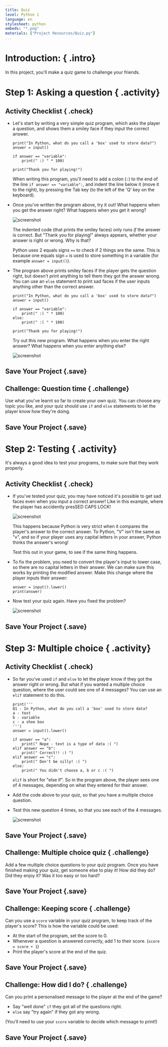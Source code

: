 ```yaml
---
title: Quiz
level: Python 1
language: en
stylesheet: python
embeds: "*.png"
materials: ["Project Resources/Quiz.py"]
...
```


# Introduction:  { .intro}

In this project, you'll make a quiz game to challenge your friends.

# Step 1: Asking a question { .activity}

## Activity Checklist { .check}

+ Let's start by writing a very simple quiz program, which asks the player a question, and shows them a smiley face if they input the correct answer.

	```{.language-python}
	print("In Python, what do you call a 'box' used to store data?")
	answer = input()

	if answer == "variable":
		print(" :) " * 100)

	print("Thank you for playing!")
	```

	When writing this program, you'll need to add a colon (`:`) to the end of the line `if answer == "variable":`, and indent the line below it (move it to the right), by pressing the Tab key (to the left of the 'Q' key on the keyboard).

+ Once you've written the program above, try it out! What happens when you get the answer right? What happens when you get it wrong?

	![screenshot](quiz-if.png)

	The indented code (that prints the smiley faces) only runs *if* the answer is correct. But "Thank you for playing!" always appears, whether your answer is right or wrong. Why is that?

	Python uses 2 equals signs `==` to check if 2 things are the same. This is because one equals sign `=` is used to store something in a variable (for example `answer = input()`).

+ The program above prints smiley faces if the player gets the question right, but doesn't print anything to tell them they got the answer wrong. You can use an `else` statement to print sad faces if the user inputs anything other than the correct answer.

	```{.language-python}
	print("In Python, what do you call a 'box' used to store data?")
	answer = input()

	if answer == "variable":
		print(" :) " * 100)
	else:
		print(" :( " * 100)

	print("Thank you for playing!")
	```

	Try out this new program. What happens when you enter the right answer? What happens when you enter anything else?

	![screenshot](quiz-if-else.png)

## Save Your Project {.save}

## Challenge: Question time { .challenge}

Use what you've learnt so far to create your own quiz. You can choose any topic you like, and your quiz should use `if` and `else` statements to let the player know how they're doing.

## Save Your Project {.save}

# Step 2: Testing { .activity}

It's always a good idea to test your programs, to make sure that they work properly.

## Activity Checklist { .check}

+ If you've tested your quiz, you may have noticed it's possible to get sad faces even when you input a correct answer! Like in this example, where the player has accidently presSED CAPS LOCK!

	![screenshot](quiz-test.png)

	This happens because Python is very strict when it compares the player's answer to the correct answer. To Python, "V" isn't the same as "v", and so if your player uses any capital letters in your answer, Python thinks the answer's wrong!

	Test this out in your game, to see if the same thing happens.

+ To fix the problem, you need to convert the player's input to lower case, so there are no capital letters in their answer. We can make sure this works by printing the modified answer. Make this change where the player inputs their answer:

	```{.language-python}
	answer = input().lower()
	print(answer)
	```

+ Now test your quiz again. Have you fixed the problem?

	![screenshot](quiz-test-lower.png)

## Save Your Project {.save}

# Step 3: Multiple choice { .activity}

## Activity Checklist { .check}

+ So far you've used `if` and `else` to let the player know if they got the answer right or wrong. But what if you wanted a multiple choice question, where the user could see one of 4 messages? You can use an `elif` statement to do this.

	```{.language-python}
	print('''
	Q1 - In Python, what do you call a 'box' used to store data?
	a - text
	b - variable
	c - a shoe box
	''')
	answer = input().lower()

	if answer == "a":
		print(" Nope - text is a type of data :( ")
	elif answer == "b":
		print(" Correct!! :) ")
	elif answer == "c":
		print(" Don't be silly! :( ")
	else:
		print(" You didn't choose a, b or c :( ")
	```

	`elif` is short for "else if". So in the program above, the player sees one of 4 messages, depending on what they entered for their answer.

+ Add the code above to your quiz, so that you have a multiple choice question.

+ Test this new question 4 times, so that you see each of the 4 messages.

	![screenshot](quiz-elif.png)

## Save Your Project {.save}

## Challenge: Multiple choice quiz  { .challenge}

Add a few multiple choice questions to your quiz program. Once you have finished making your quiz, get someone else to play it! How did they do? Did they enjoy it? Was it too easy or too hard?

## Save Your Project {.save}

## Challenge: Keeping score  { .challenge}

Can you use a `score` variable in your quiz program, to keep track of the player's score? This is how the variable could be used:

+ At the start of the program, set the score to 0.
+ Whenever a question is answered correctly, add 1 to their score. (`score = score + 1`)
+ Print the player's score at the end of the quiz.

## Save Your Project {.save}

## Challenge: How did I do?  { .challenge}

Can you print a personalised message to the player at the end of the game?

+ Say "well done" `if` they got all of the questions right.
+ `else` say "try again" if they got any wrong.

(You'll need to use your `score` variable to decide which message to print!)

## Save Your Project {.save}

